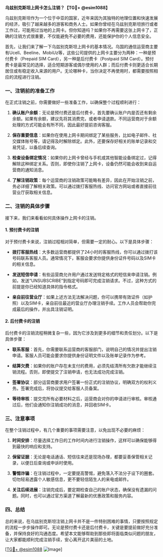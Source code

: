 **乌兹别克斯坦上网卡怎么注销？【TG💪+ @esim1088】**

乌兹别克斯坦作为一个位于中亚的国家，近年来因为其独特的地理位置和快速发展的经济，吸引了越来越多的游客和商务人士。如果你曾经在乌兹别克斯坦旅行或者工作过，可能用过当地的上网卡。但你知道吗？如果你不再需要这张上网卡了，正确的注销方式很重要，不仅能避免不必要的费用，还能保护你的个人信息安全。

首先，让我们来了解一下乌兹别克斯坦上网卡的基本情况。乌国的通信运营商主要有Ucell、Beeline、MobiUz等，这些公司提供的上网卡主要分为两种：一种是预付费卡（Prepaid SIM Card），另一种是后付费卡（Postpaid SIM Card）。预付费卡是最常见的选择，适合短期游客或偶尔使用的人群；而后付费卡则更适合长期居住或有稳定收入来源的用户。无论哪种卡，当你决定不再使用时，都需要按照相应的流程进行注销。

### **一、注销前的准备工作**

在正式注销之前，你需要做好一些准备工作，以确保整个过程顺利进行：

1. **确认账户余额**：无论是预付费还是后付费卡，首先要确认账户内是否还有剩余余额。如果有余额，建议先将其消费完，或者申请退款。不同运营商对于余额处理的方式可能会有所不同，因此最好提前咨询客服。

2. **保存重要信息**：如果你在使用上网卡期间绑定了某些服务，比如电子邮件、社交媒体账号等，请记得及时解除绑定。此外，还要保存好相关的账单记录和交易凭证，以备后续查询。

3. **检查设备绑定情况**：如果你的上网卡曾经与手机或其他智能设备绑定过，记得解除这种绑定关系。否则，即使你注销了上网卡，设备仍然可能会收到来自运营商的通知消息。

4. **了解注销政策**：每个运营商的注销政策可能略有差异，因此在开始注销之前，务必详细了解相关政策。可以通过拨打客服热线、访问官方网站或者直接前往营业厅获取相关信息。

### **二、注销的具体步骤**

接下来，我们来看看如何具体操作上网卡的注销。

#### **1. 预付费卡的注销**

对于预付费卡来说，注销过程相对简单，但需要一定的耐心。以下是具体步骤：

- **拨打客服热线**：大多数运营商都提供了24小时的客服热线，你可以通过拨打该号码联系客服人员。通常情况下，客服会要求你提供身份证件号码以及SIM卡的相关信息。
  
- **发送短信申请**：有些运营商允许用户通过发送特定格式的短信来申请注销。例如，发送“UNSUBSCRIBE”到指定号码即可完成注销请求。不过，这种方式的前提是你已经知道具体的指令格式。

- **亲自前往营业厅**：如果上述方法无法解决问题，你可以携带有效证件（如护照）以及SIM卡，亲自前往最近的营业厅办理注销手续。工作人员会帮助你完成最后的操作，并出具注销证明。

#### **2. 后付费卡的注销**

后付费卡的注销流程稍微复杂一些，因为它涉及到更多的细节和责任划分。以下是具体步骤：

- **联系客服**：首先，你需要联系运营商的客服部门，说明自己的情况并提出注销申请。客服人员可能会要求你提供身份证明文件以及账单记录作为参考。

- **结算欠费**：如果你的账户存在未支付的费用，必须先结清所有欠款才能继续注销流程。否则，即使提交了注销申请，也无法成功完成注销。

- **签署协议**：部分运营商要求用户签署一份正式的注销协议，明确双方的权利义务。签署完成后，将协议提交给客服人员备案。

- **等待审核**：提交完所有必要材料之后，运营商会对你的申请进行审核。审核通过后，他们会通知你注销成功的消息，并回收SIM卡。

### **三、注意事项**

在整个注销过程中，有几个重要的事项需要注意，以免出现不必要的麻烦：

1. **时间安排**：尽量选择工作日的工作时间内进行注销操作，这样可以确保能够得到最快的响应和支持。

2. **保留证据**：无论是电话通话、短信往来还是现场办理，都要妥善保管相关记录，以便日后查询或申诉时使用。

3. **警惕诈骗**：在注销过程中，一定要提高警惕，避免落入不法分子设下的圈套。切勿轻易透露个人敏感信息，更不要轻信陌生人的来电或邮件。

4. **关注后续进展**：注销完成后，要定期检查自己的账户状态，确保没有遗漏的问题。同时，也可以通过官方渠道了解最新的优惠政策和服务内容。

### **四、总结**

总的来说，在乌兹别克斯坦注销上网卡并不是一件特别困难的事情，只要按照规定的流程一步步操作即可。无论是预付费卡还是后付费卡，关键是要提前做好充分准备，并保持良好的沟通态度。希望本文能够帮助到那些即将面临类似问题的朋友，让大家都能顺利完成注销手续，安心离开这片美丽的土地。

[[TG💪+ @esim1088](https://t.me/s/esim1088) ![Image](https://i.postimg.cc/4NQfJmqS/Snipaste-2025-05-13-00-14-12.png)]